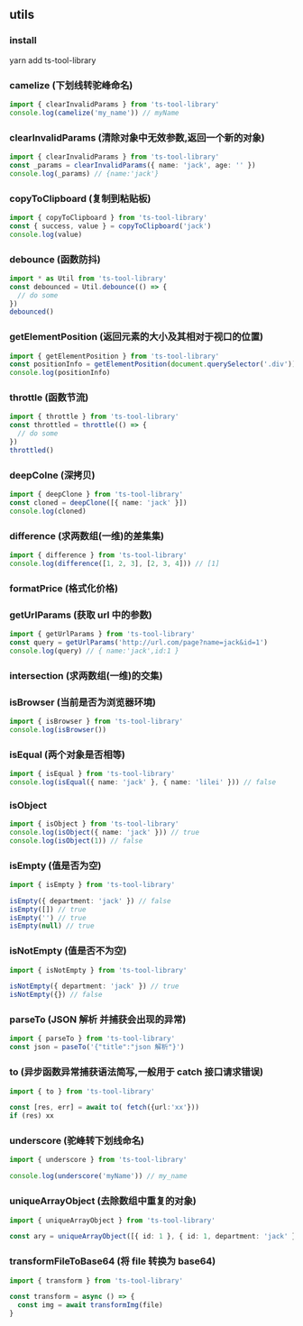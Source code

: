 ## utils

### install

yarn add ts-tool-library

### camelize (下划线转驼峰命名)

```typescript
import { clearInvalidParams } from 'ts-tool-library'
console.log(camelize('my_name')) // myName
```

### clearInvalidParams (清除对象中无效参数,返回一个新的对象)

```typescript
import { clearInvalidParams } from 'ts-tool-library'
const _params = clearInvalidParams({ name: 'jack', age: '' })
console.log(_params) // {name:'jack'}
```

### copyToClipboard (复制到粘贴板)

```typescript
import { copyToClipboard } from 'ts-tool-library'
const { success, value } = copyToClipboard('jack')
console.log(value)
```

### debounce (函数防抖)

```typescript
import * as Util from 'ts-tool-library'
const debounced = Util.debounce(() => {
  // do some
})
debounced()
```

### getElementPosition (返回元素的大小及其相对于视口的位置)

```typescript
import { getElementPosition } from 'ts-tool-library'
const positionInfo = getElementPosition(document.querySelector('.div'))
console.log(positionInfo)
```

### throttle (函数节流)

```typescript
import { throttle } from 'ts-tool-library'
const throttled = throttle(() => {
  // do some
})
throttled()
```

### deepColne (深拷贝)

```typescript
import { deepClone } from 'ts-tool-library'
const cloned = deepClone([{ name: 'jack' }])
console.log(cloned)
```

### difference (求两数组(一维)的差集集)

```typescript
import { difference } from 'ts-tool-library'
console.log(difference([1, 2, 3], [2, 3, 4])) // [1]
```

### formatPrice (格式化价格)

### getUrlParams (获取 url 中的参数)

```typescript
import { getUrlParams } from 'ts-tool-library'
const query = getUrlParams('http://url.com/page?name=jack&id=1')
console.log(query) // { name:'jack',id:1 }
```

### intersection (求两数组(一维)的交集)



### isBrowser (当前是否为浏览器环境)
```typescript
import { isBrowser } from 'ts-tool-library'
console.log(isBrowser()) 
```

### isEqual (两个对象是否相等)

```typescript
import { isEqual } from 'ts-tool-library'
console.log(isEqual({ name: 'jack' }, { name: 'lilei' })) // false
```

### isObject
```typescript
import { isObject } from 'ts-tool-library'
console.log(isObject({ name: 'jack' })) // true
console.log(isObject(1)) // false

```
### isEmpty (值是否为空)

```typescript
import { isEmpty } from 'ts-tool-library'

isEmpty({ department: 'jack' }) // false
isEmpty([]) // true
isEmpty('') // true
isEmpty(null) // true
```

### isNotEmpty (值是否不为空)

```typescript
import { isNotEmpty } from 'ts-tool-library'

isNotEmpty({ department: 'jack' }) // true
isNotEmpty({}) // false
```

### parseTo (JSON 解析 并捕获会出现的异常)

```typescript
import { parseTo } from 'ts-tool-library'
const json = paseTo('{"title":"json 解析"}')
```

### to (异步函数异常捕获语法简写,一般用于 catch 接口请求错误)

```typescript
import { to } from 'ts-tool-library'

const [res, err] = await to( fetch({url:'xx'}))
if (res) xx
```

### underscore (驼峰转下划线命名)

```typescript
import { underscore } from 'ts-tool-library'

console.log(underscore('myName')) // my_name
```

### uniqueArrayObject (去除数组中重复的对象)

```typescript
import { uniqueArrayObject } from 'ts-tool-library'

const ary = uniqueArrayObject([{ id: 1 }, { id: 1, department: 'jack' }], 'id') // [{id:1}]
```

### transformFileToBase64 (将 file 转换为 base64)

```typescript
import { transform } from 'ts-tool-library'

const transform = async () => {
  const img = await transformImg(file)
}
```
